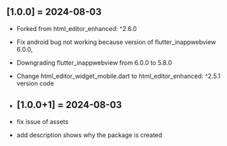 ## [1.0.0] = 2024-08-03
* Forked from html_editor_enhanced: ^2.6.0
* Fix android bug not working because version of flutter_inappwebview 6.0.0, 
* Downgrading flutter_inappwebview from 6.0.0 to 5.8.0 
* Change html_editor_widget_mobile.dart to html_editor_enhanced: ^2.5.1 version code

* ## [1.0.0+1] = 2024-08-03
* fix issue of assets
* add description shows why the package is created